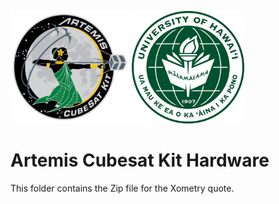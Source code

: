 <img src="images/artemis.png" alt="Artemis" width="190" height="180"> <img src="images/university-of-hawaii-manoa.png" alt="University of Hawaii Manoa" width="180" height="180">


# Artemis Cubesat Kit Hardware

This folder contains the Zip file for the Xometry quote.
